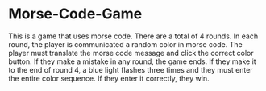 # Morse-Code-Game
This is a game that uses morse code. There are a total of 4 rounds. In each round, the player is communicated a random color in morse code. 
The player must translate the morse code message and click the correct color button. If they make a mistake in any round, the game ends. 
If they make it to the end of round 4, a blue light flashes three times and they must enter the entire color sequence. If they enter it correctly, they win. 
